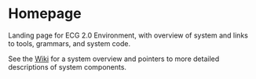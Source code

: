 # Homepage
Landing page for ECG 2.0 Environment, with overview of system and links to tools, grammars, and system code.

See the [Wiki](#"https://github.com/icsi-berkeley/homepage/wiki") for a system overview and pointers to more detailed descriptions of system components.
